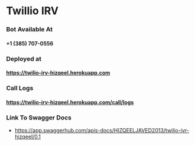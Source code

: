 # Twillio IRV

### Bot Available At
#### +1 (385) 707-0556

### Deployed at
#### https://twilio-irv-hizqeel.herokuapp.com

### Call Logs
#### https://twilio-irv-hizqeel.herokuapp.com/call/logs

### Link To Swagger Docs
- https://app.swaggerhub.com/apis-docs/HIZQEELJAVED2013/twilio-ivr-hizqeel/0.1